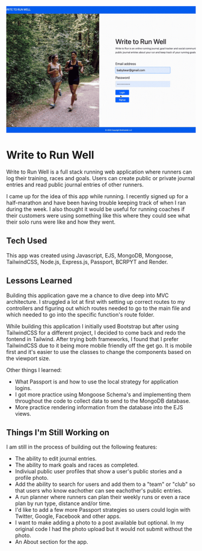  <img src="https://github.com/BreaBang/100/raw/main/WTRW.gif">
 
# Write to Run Well
Write to Run Well is a full stack running web application where runners can log their training, races and goals. Users can create public or private journal entries and read public journal entries of other runners. 

I came up for the idea of this app while running. I recently signed up for a half-marathon and have been having trouble keeping track of when I ran during the week. I also thought it would be useful for running coaches if their customers were using something like this where they could see what their solo runs were like and how they went. 

## Tech Used
This app was created using Javascript, EJS, MongoDB, Mongoose, TailwindCSS, Node.js, Express.js, Passport, BCRPYT and Render. 

## Lessons Learned
Building this application gave me a chance to dive deep into MVC architecture. I struggled a lot at first with setting up correct routes to my controllers and figuring out which routes needed to go to the main file and which needed to go into the specific function's route folder.

While building this application I initially used Bootstrap but after using TailwindCSS for a different project, I decided to come back and redo the fontend in Tailwind. After trying both frameworks, I found that I prefer TailwindCSS due to it being more mobile friendly off the get go. It is mobile first and it's easier to use the classes to change the components based on the viewport size. 

Other things I learned:

- What Passport is and how to use the local strategy for application logins.
- I got more practice using Mongoose Schema's and implementing them throughout the code to collect data to send to the MongoDB database.
- More practice rendering information from the database into the EJS views. 

## Things I'm Still Working on

I am still in the process of building out the following features:

- The ability to edit journal entries.
- The ability to mark goals and races as completed. 
- Indiviual public user profiles that show a user's public stories and a profile photo.
- Add the ability to search for users and add them to a "team" or "club" so that users who know eachother can see eachother's public entries.
- A run planner where runners can plan their weekly runs or even a race plan by run type, distance and/or time. 
- I'd like to add a few more Passport strategies so users could login with Twitter, Google, Facebook and other apps. 
- I want to make adding a photo to a post available but optional. In my original code I had the photo upload but it would not submit without the photo.
- An About section for the app.
